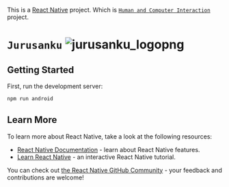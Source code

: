 This is a [React Native](https://reactnative.dev/) project. Which is [`Human and Computer Interaction`](https://reactnative.dev/docs/environment-setup) project.
# `Jurusanku` ![jurusanku_logopng](https://user-images.githubusercontent.com/105982460/224595784-3884c572-44f1-4a6a-9af9-ffe7c0dc4778.png "Jurusanku logo")
## Getting Started

First, run the development server:

```bash
npm run android
```
## Learn More

To learn more about React Native, take a look at the following resources:

- [React Native Documentation](https://reactnative.dev/) - learn about React Native features.
- [Learn React Native](https://reactnative.dev/docs/components-and-apis) - an interactive React Native tutorial.

You can check out [the React Native GitHub Community](https://github.com/react-native-community) - your feedback and contributions are welcome!

